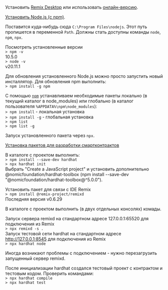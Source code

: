 Установить [Remix Desktop](https://github.com/ethereum/remix-desktop/releases)
или использовать [онлайн-версию](https://remix.ethereum.org/).

[Установить Node.js (с npm)](https://nodejs.org/en/download/).

Поставится куда-нибудь сюда `C:\Program Files\nodejs`.
Этот путь пропишется в переменной `Path`.
Должны стать доступны команды `node`, `npm`, `npx`.

Посмотреть установленные версии  
`> npm -v`  
10.5.0  
`> node -v`  
v20.11.1  

Для обновления установленного Node.js можно просто запустить новый инсталлятор. Для обновления npm выполнить:  
`> npm install -g npm`  

С помощью [`npm`](https://nodejs.org/en/learn/getting-started/an-introduction-to-the-npm-package-manager) устанавливаем необходимые пакеты локально (в текущий каталог в node_modules) или глобально (в каталог пользователя `%APPDATA%\npm\node_modules`):  
`> npm install`			- локальная установка  
`> npm install -g`		- глобальная установка  
`> npm list`  
`> npm list -g`  

Запуск установленного пакета через `npx`.



[Установка пакетов для разработки смартконтрактов](
https://hardhat.org/hardhat-runner/docs/getting-started)

В каталоге с проектом выполнить:  
`> npm install --save-dev hardhat`  
`> npx hardhat init`  
Выбрать "Create a JavaScript project" и установить дополнительно @nomicfoundation/hardhat-toolbox (npm install --save-dev "@nomicfoundation/hardhat-toolbox@^5.0.0").

Установить пакет для связи с IDE Remix  
`> npm install @remix-project/remixd`  
Последняя версия v0.6.29

В каталоге с проектом выполнить (в двух отдельных консолях) комады.

Запуск сервера remixd на стандартном адресе 127.0.0.1:65520 для подключения из Remix  
`> npx remixd -s .`  
Запуск тестовой сети hardhat на стандартном адресе http://127.0.0.1:8545 для подключения из Remix  
`> npx hardhat node`  

Иногда возникают проблемы с подключением - нужно перезагрузить запущенный сервер remixd.

После инициализации hardhat создался тестовый проект с контрактом и тестовым кодом. Проверить командами:  
`> npx hardhat compile`  
`> npx hardhat test`  
